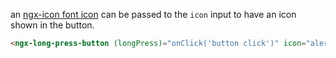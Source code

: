 an [ngx-icon font icon](/icons) can be passed to the `icon` input to have an icon shown in the button.

```html
<ngx-long-press-button (longPress)="onClick('button click')" icon="alert" duration="1000"></ngx-long-press-button>
```
